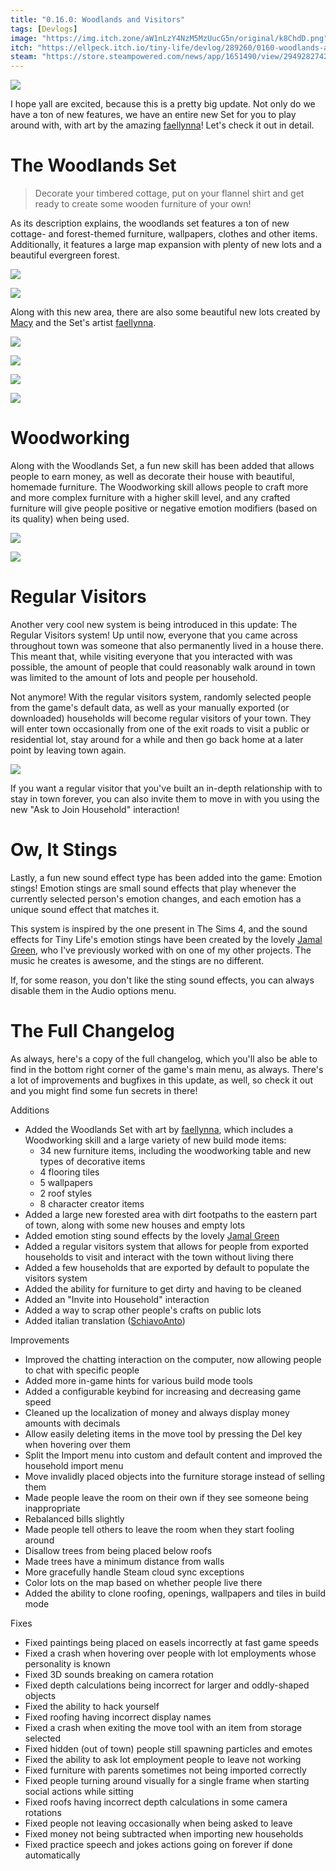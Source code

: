 ```yaml
---
title: "0.16.0: Woodlands and Visitors"
tags: [Devlogs]
image: "https://img.itch.zone/aW1nLzY4NzM5MzUucG5n/original/k8ChdD.png"
itch: "https://ellpeck.itch.io/tiny-life/devlog/289260/0160-woodlands-and-visitors"
steam: "https://store.steampowered.com/news/app/1651490/view/2949282742498975401"
---
```


![](https://img.itch.zone/aW1nLzY4NzM5MzUucG5n/original/k8ChdD.png)

I hope yall are excited, because this is a pretty big update. Not only do we have a ton of new features, we have an entire new Set for you to play around with, with art by the amazing [faellynna](https://www.instagram.com/faellynna/)! Let's check it out in detail.

# The Woodlands Set
> Decorate your timbered cottage, put on your flannel shirt and get ready to create some wooden furniture of your own!

As its description explains, the woodlands set features a ton of new cottage- and forest-themed furniture, wallpapers, clothes and other items. Additionally, it features a large map expansion with plenty of new lots and a beautiful evergreen forest.

![](https://img.itch.zone/aW1nLzY4NzM4MDYucG5n/original/98V8eH.png)

![](https://img.itch.zone/aW1nLzY4NzM4MDkucG5n/original/Ypro0%2B.png)

Along with this new area, there are also some beautiful new lots created by [Macy](https://twitter.com/DesertStranded) and the Set's artist [faellynna](https://www.instagram.com/faellynna/).

![](https://img.itch.zone/aW1nLzY4NzM4MTQucG5n/original/gkTurd.png)

![](https://img.itch.zone/aW1nLzY4NzM4MTgucG5n/original/mGd%2BQ7.png)

![](https://img.itch.zone/aW1nLzY4NzM4MTkucG5n/original/iWWCI0.png)

![](https://img.itch.zone/aW1nLzY4NzM4MjIucG5n/original/CSTP0R.png)

# Woodworking
Along with the Woodlands Set, a fun new skill has been added that allows people to earn money, as well as decorate their house with beautiful, homemade furniture. The Woodworking skill allows people to craft more and more complex furniture with a higher skill level, and any crafted furniture will give people positive or negative emotion modifiers (based on its quality) when being used.

![](https://img.itch.zone/aW1nLzY4NzM4MjcucG5n/original/1Is0pP.png)

![](https://img.itch.zone/aW1nLzY4NzM4MzEuZ2lm/original/W02aKx.gif)

# Regular Visitors
Another very cool new system is being introduced in this update: The Regular Visitors system! Up until now, everyone that you came across throughout town was someone that also permanently lived in a house there. This meant that, while visiting everyone that you interacted with was possible, the amount of people that could reasonably walk around in town was limited to the amount of lots and people per household.

Not anymore! With the regular visitors system, randomly selected people from the game's default data, as well as your manually exported (or downloaded) households will become regular visitors of your town. They will enter town occasionally from one of the exit roads to visit a public or residential lot, stay around for a while and then go back home at a later point by leaving town again.

![](https://img.itch.zone/aW1nLzY4NzM4NjMucG5n/original/GPScdr.png)

If you want a regular visitor that you've built an in-depth relationship with to stay in town forever, you can also invite them to move in with you using the new "Ask to Join Household" interaction!

# Ow, It Stings
Lastly, a fun new sound effect type has been added into the game: Emotion stings! Emotion stings are small sound effects that play whenever the currently selected person's emotion changes, and each emotion has a unique sound effect that matches it.

This system is inspired by the one present in The Sims 4, and the sound effects for Tiny Life's emotion stings have been created by the lovely [Jamal Green](https://jamalgreenmusic.com), who I've previously worked with on one of my other projects. The music he creates is awesome, and the stings are no different.

If, for some reason, you don't like the sting sound effects, you can always disable them in the Audio options menu.

# The Full Changelog
As always, here's a copy of the full changelog, which you'll also be able to find in the bottom right corner of the game's main menu, as always. There's a lot of improvements and bugfixes in this update, as well, so check it out and you might find some fun secrets in there!

Additions
- Added the Woodlands Set with art by [faellynna](https://www.instagram.com/faellynna/), which includes a Woodworking skill and a large variety of new build mode items:
  - 34 new furniture items, including the woodworking table and new types of decorative items
  - 4 flooring tiles
  - 5 wallpapers
  - 2 roof styles
  - 8 character creator items
- Added a large new forested area with dirt footpaths to the eastern part of town, along with some new houses and empty lots
- Added emotion sting sound effects by the lovely [Jamal Green](https://jamalgreenmusic.com)
- Added a regular visitors system that allows for people from exported households to visit and interact with the town without living there
- Added a few households that are exported by default to populate the visitors system
- Added the ability for furniture to get dirty and having to be cleaned
- Added an "Invite into Household" interaction
- Added a way to scrap other people's crafts on public lots
- Added italian translation ([SchiavoAnto](https://twitter.com/schiavoanto))

Improvements
- Improved the chatting interaction on the computer, now allowing people to chat with specific people
- Added more in-game hints for various build mode tools
- Added a configurable keybind for increasing and decreasing game speed
- Cleaned up the localization of money and always display money amounts with decimals
- Allow easily deleting items in the move tool by pressing the Del key when hovering over them
- Split the Import menu into custom and default content and improved the household import menu
- Move invalidly placed objects into the furniture storage instead of selling them
- Made people leave the room on their own if they see someone being inappropriate
- Rebalanced bills slightly
- Made people tell others to leave the room when they start fooling around
- Disallow trees from being placed below roofs
- Made trees have a minimum distance from walls
- More gracefully handle Steam cloud sync exceptions
- Color lots on the map based on whether people live there
- Added the ability to clone roofing, openings, wallpapers and tiles in build mode

Fixes
- Fixed paintings being placed on easels incorrectly at fast game speeds
- Fixed a crash when hovering over people with lot employments whose personality is known
- Fixed 3D sounds breaking on camera rotation
- Fixed depth calculations being incorrect for larger and oddly-shaped objects
- Fixed the ability to hack yourself
- Fixed roofing having incorrect display names
- Fixed a crash when exiting the move tool with an item from storage selected
- Fixed hidden (out of town) people still spawning particles and emotes
- Fixed the ability to ask lot employment people to leave not working
- Fixed furniture with parents sometimes not being imported correctly
- Fixed people turning around visually for a single frame when starting social actions while sitting
- Fixed roofs having incorrect depth calculations in some camera rotations
- Fixed people not leaving occasionally when being asked to leave
- Fixed money not being subtracted when importing new households
- Fixed practice speech and jokes actions going on forever if done automatically
